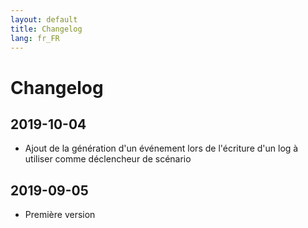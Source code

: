 ```yaml
---
layout: default
title: Changelog
lang: fr_FR
---
```


# Changelog

## 2019-10-04

- Ajout de la génération d'un événement lors de l'écriture d'un log à utiliser comme déclencheur de scénario

## 2019-09-05

- Première version
